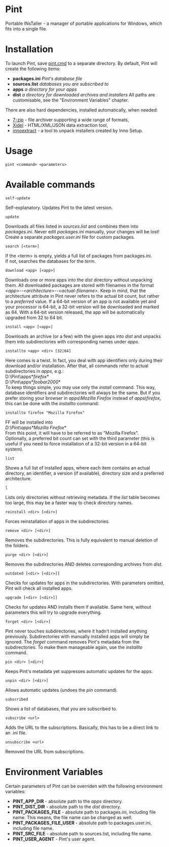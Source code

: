 # Pint
Portable INsTaller - a manager of portable applications for Windows, which fits into a single file.

# Installation
To launch Pint, save [pint.cmd](https://github.com/vensko/pint/raw/master/pint.cmd) to a separate directory. By default, Pint will create the following items:
- **packages.ini** *Pint's database file*
- **sources.list** *databases you are subscribed to*
- **apps** *a directory for your apps*
- **dist** *a directory for downloaded archives and installers* 
All paths are customisable, see the "Environment Variables" chapter.  
 
There are also hard dependencies, installed automatically, when needed:
- [7-zip](http://www.7-zip.org/) - file archiver supporting a wide range of formats,
- [Xidel](http://www.videlibri.de/xidel.html) - HTML/XML/JSON data extraction tool,
- [innoextract](http://constexpr.org/innoextract/) - a tool to unpack installers created by Inno Setup.

# Usage
```
pint <command> <parameters>
```

# Available commands
```
self-update
```
Self-explanatory. Updates Pint to the latest version.
```
update
```
Downloads all files listed in *sources.list* and combines them into *packages.ini*. Never edit *packages.ini* manually, your changes will be lost! Create a separate *packages.user.ini* file for custom packages.
```
search [<term>]
```
If the &lt;term&gt; is empty, yields a full list of packages from packages.ini.  
If not, searches the databases for the *term*.
```
download <app> [<app>]
```
Downloads one or more apps into the *dist* directory without unpacking them. All downloaded packages are stored with filenames in the format *&lt;app&gt;--&lt;architecture&gt;--&lt;actual-filename&gt;*. Keep in mind, that the architecture attribute in Pint never refers to the actual bit count, but rather to a *preferred* value. If a 64-bit version of an app is not available yet and your processor is 64-bit, a 32-bit version will be downloaded and marked as 64. With a 64-bit version released, the app will be automatically upgraded from 32 to 64 bit.
```
install <app> [<app>]
```
Downloads an archive (or a few) with the given apps into *dist* and unpacks them into subdirectories with corresponding names under *apps*.
```
installto <app> <dir> [32|64]
```
Here comes is a twist. In fact, you deal with app identifiers only during their download and/or installation. After that, all commands refer to actual subdirectories in *apps*, e.g.:  
D:\Pint\apps\**firefox**  
D:\Pint\apps\**foobar2000**  
To keep things simple, you may use only the *install* command. This way, database identifiers and subdirectories will always be the same. But if you prefer storing your browser in *apps\Mozilla Firefox* instead of *apps\firefox*, this can be done with the *installto* command:
```
installto firefox "Mozilla Firefox"
```
FF will be installed into  
*D:\Pint\apps\**Mozilla Firefox***  
From this point, it will have to be referred to as "Mozilla Firefox".  
Optionally, a preferred bit count can set with the third parameter (this is useful if you need to force installation of a 32-bit version in a 64-bit system).
```
list
```
Shows a full list of installed apps, where each item contains an actual directory, an identifier, a version (if available), directory size and a preferred architecture.
```
l
```
Lists only directories without retrieving metadata. If the *list* table becomes too large, this may be a faster way to check directory names.
```
reinstall <dir> [<dir>]
```
Forces reinstallation of apps in the subdirectories.
```
remove <dir> [<dir>]
```
Removes the subdirectories. This is fully equivalent to manual deletion of the folders.
```
purge <dir> [<dir>]
```
Removes the subdirectories AND deletes corresponding archives from *dist*.
```
outdated [<dir> [<dir>]]
```
Checks for updates for apps in the subdirectories. With parameters omitted, Pint will check all installed apps.
```
upgrade [<dir> [<dir>]]
```
Checks for updates AND installs them if available. Same here, without parameters this will try to upgrade everything.
```
forget <dir> [<dir>]
```
Pint never touches subdirectories, where it hadn't installed anything previously. Subdirectories with manually installed apps will simply be ignored. The *forget* command removes Pint's metadata from the subdirectories. To make them manageable again, use the *installto* command.
```
pin <dir> [<dir>]
```
Keeps Pint's metadata yet suppresses automatic updates for the apps.
```
unpin <dir> [<dir>]
```
Allows automatic updates (undoes the *pin* command).
```
subscribed
```
Shows a list of databases, that you are subscribed to.
```
subscribe <url>
```
Adds the URL to the subscriptions. Basically, this has to be a direct link to an .ini file.
```
unsubscribe <url>
```
Removed the URL from subscriptions.

# Environment Variables
Certain parameters of Pint can be overriden with the following environment variables:
 - **PINT_APP_DIR** - absolute path to the *apps* directory.
 - **PINT_DIST_DIR** - absolute path to the *dist* directory.
 - **PINT_PACKAGES_FILE** - absolute path to packages.ini, including file name. This means, the file name can be changed as well.
 - **PINT_PACKAGES_FILE_USER** - absolute path to packages.user.ini, including file name.
 - **PINT_SRC_FILE** - absolute path to sources.list, including file name.
 - **PINT_USER_AGENT** - Pint's user agent.